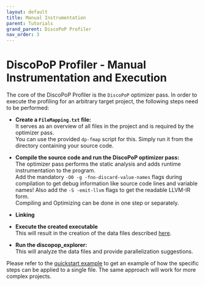 ```yaml
---
layout: default
title: Manual Instrumentation
parent: Tutorials
grand_parent: DiscoPoP Profiler
nav_order: 3
---
```


# DiscoPoP Profiler - Manual Instrumentation and Execution

The core of the DiscoPoP Profiler is the `DiscoPoP` optimizer pass.
In order to execute the profiling for an arbitrary target project, the following steps need to be performed:

* **Create a `FileMapping.txt` file:**<br/>
It serves as an overview of all files in the project and is required by the optimizer pass. <br/>
You can use the provided `dp-fmap` script for this. Simply run it from the directory containing your source code.

* **Compile the source code and run the DiscoPoP optimizer pass:**<br/>
The optimizer pass performs the static analysis and adds runtime instrumentation to the program. <br/>
Add the mandatory `-O0 -g -fno-discard-value-names` flags during compilation to get debug information like source code lines and variable names! Also add the `-S -emit-llvm` flags to get the readable LLVM-IR form.<br/>
Compiling and Optimizing can be done in one step or separately.

* **Linking**<br/>

* **Execute the created executable**<br/>
This will result in the creation of the data files described [here](../Data_Details.md).

* **Run the discopop_explorer:**<br/>
This will analyze the data files and provide parallelization suggestions.


Please refer to the [quickstart example](../../Quickstart/Example.md) to get an example of how the specific steps can be applied to a single file. The same approach will work for more complex projects.